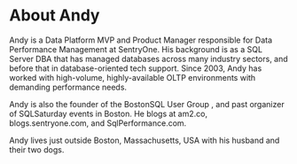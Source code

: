 # About Andy 

Andy is a Data Platform MVP and Product Manager responsible for Data Performance Management at SentryOne. His background is as a SQL Server DBA that has managed databases across many industry sectors, and before that in database-oriented tech support. Since 2003, Andy has worked with high-volume, highly-available OLTP environments with demanding performance needs. 

Andy is also the founder of the BostonSQL User Group , and past organizer of SQLSaturday events in Boston. He blogs at am2.co, blogs.sentryone.com, and SqlPerformance.com.

Andy lives just outside Boston, Massachusetts, USA with his husband and their two dogs.
